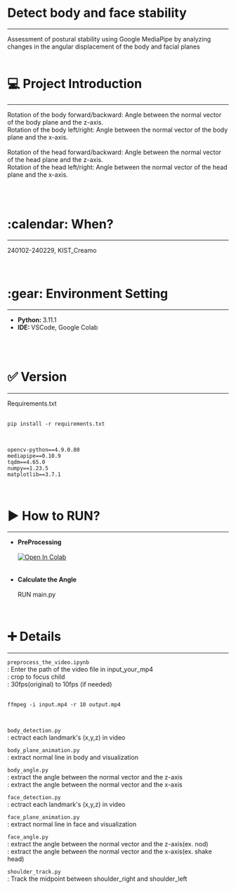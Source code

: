 <h1> Detect body and face stability </h1>
<hr/>
Assessment of postural stability using Google MediaPipe by analyzing changes in the angular displacement of the body and facial planes
<br/><br/>
<h1>💻 Project Introduction </h1>
<hr/>

Rotation of the body forward/backward: Angle between the normal vector of the body plane and the z-axis.<br/>
Rotation of the body left/right: Angle between the normal vector of the body plane and the x-axis.<br/>
<br/>
Rotation of the head forward/backward: Angle between the normal vector of the head plane and the z-axis.<br/>
Rotation of the head left/right: Angle between the normal vector of the head plane and the x-axis.<br/>

<br/><br/>
<h1>:calendar: When? </h1>
<hr/>
240102-240229, KIST_Creamo<br/>
<br/><br/>
<h1>:gear: Environment Setting</h1>
<hr/>
<ul>
  <li><b>Python: </b> 3.11.1</li>
  <li><b>IDE: </b> VSCode, Google Colab</li>
</ul>
<br/><br/>
<h1>✅ Version</h1>
<hr/>
Requirements.txt<br/><br/>


    pip install -r requirements.txt

<br/>

    opencv-python==4.9.0.80
    mediapipe==0.10.9
    tqdm==4.65.0
    numpy==1.23.5
    matplotlib==3.7.1

<br/>

<h1>▶ How to RUN? </h1>
<hr/>

<ul>
  <li><b>PreProcessing</b><br/></li>
  <br/>
  <a target="_blank" href="https://colab.research.google.com/github/jisally/detect_body_N_face_stability/blob/main/preprocess_the_video.ipynb">
  <img src="https://colab.research.google.com/assets/colab-badge.svg" alt="Open In Colab"/>
</a>
  <br/><br/><br/>
  <li><b>Calculate the Angle</b><br/></li>
  <br/>
  RUN main.py
</ul>


<br/>
<h1> ➕ Details </h1>
<hr/>
<b</b>
  
`preprocess_the_video.ipynb`
<br/>
: Enter the path of the video file in input_your_mp4
<br/>
: crop to focus child
<br/>
: 30fps(original) to 10fps (if needed)
<br/><br/>

    ffmpeg -i input.mp4 -r 10 output.mp4

 <br/>
 
`body_detection.py`
<br/>
: ectract each landmark's (x,y,z) in video
<br/>

`body_plane_animation.py`<br/>
: extract normal line in body and visualization<br/>

`body_angle.py`<br/>
: extract the angle between the normal vector and the z-axis<br/>
: extract the angle between the normal vector and the x-axis

`face_detection.py`<br/>
: ectract each landmark's (x,y,z) in video

`face_plane_animation.py`<br/>
: extract normal line in face and visualization

`face_angle.py`<br/>
: extract the angle between the normal vector and the z-axis(ex. nod)<br/>
: extract the angle between the normal vector and the x-axis(ex. shake head)

`shoulder_track.py`<br/>
: Track the midpoint between shoulder_right and shoulder_left
